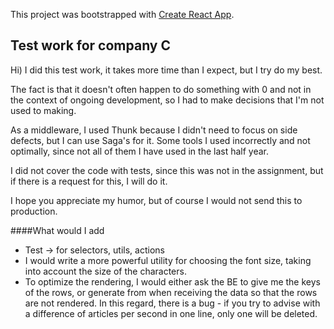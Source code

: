 This project was bootstrapped with [Create React App](https://github.com/facebook/create-react-app).

## Test work for company C

Hi) I did this test work, it takes more time than I expect, but I try do my best.

The fact is that it doesn't often happen to do something with 0 and not in the context of ongoing development, so I had to make decisions that I'm not used to making.

As a middleware, I used Thunk because I didn't need to focus on side defects, but I can use Saga's for it. Some tools I used incorrectly and not optimally, since not all of them I have used in the last half year.

I did not cover the code with tests, since this was not in the assignment, but if there is a request for this, I will do it. 

I hope you appreciate my humor, but of course I would not send this to production.

####What would I add

- Test -> for selectors, utils, actions
- I would write a more powerful utility for choosing the font size, taking into account the size of the characters.
- To optimize the rendering, I would either ask the BE to give me the keys of the rows, or generate from when receiving the data so that the rows are not rendered. In this regard, there is a bug - if you try to advise with a difference of articles per second in one line, only one will be deleted.